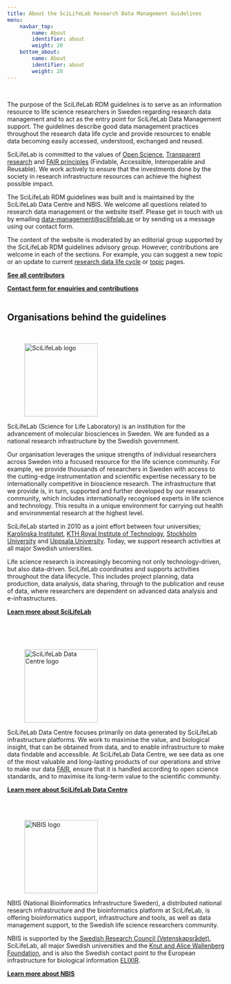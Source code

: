 ```yaml
---
title: About the SciLifeLab Research Data Management Guidelines
menu:
    navbar_top:
        name: About
        identifier: about
        weight: 20
    bottom_about:
        name: About
        identifier: about
        weight: 20
---
```

&nbsp;

The purpose of the SciLifeLab RDM guidelines is to serve as an information resource to life science researchers in Sweden regarding research data management and to act as the entry point for SciLifeLab Data Management support. The guidelines describe good data management practices throughout the research data life cycle and provide resources to enable data becoming easily accessed, understood, exchanged and reused.

SciLifeLab is committed to the values of <a href="https://research-and-innovation.ec.europa.eu/strategy/strategy-research-and-innovation/our-digital-future/open-science_en" target="_blank">Open Science</a>, <a href="https://www.ucl.ac.uk/research/strategy-and-policy/research-transparency" target="_blank">Transparent research</a> and [FAIR principles](/topics/fair-principles) (Findable, Accessible, Interoperable and Reusable). We work actively to ensure that the investments done by the society in research infrastructure resources can achieve the highest possible impact.

The SciLifeLab RDM guidelines was built and is maintained by the SciLifeLab Data Centre and NBIS. We welcome all questions related to research data management or the website itself. Please get in touch with us by emailing [data-management@scilifelab.se](mailto:data-management@scilifelab.se) or by sending us a message using our contact form.

The content of the website is moderated by an editorial group supported by the SciLifeLab RDM guidelines advisory group. However, contributions are welcome in each of the sections. For example, you can suggest a new topic or an update to current [research data life cycle](/data-life-cycle) or [topic](/topics/) pages.

<a class="link-teal" href="/about/contributors/"><b>See all contributors <i class="bi bi-arrow-right-square"></i></b></a>

<a class="link-teal" href="/contact/"><b>Contact form for enquiries and contributions <i class="bi bi-arrow-right-square"></i></b></a>
<br/><br/>
## Organisations behind the guidelines
<br/>
<div class="container">
<div class="row">
  <div class="col-sm-12 col-md-12 col-lg-3">
      <figure class="figure float-right"><a href="https://www.scilifelab.se" target="_blank"><img width="170" src="/img/logos/scilifelab-logo.svg" alt="SciLifeLab logo"></a></figure>
  </div>
  <div class="col-sm-12 col-md-12 col-lg-9">
  SciLifeLab (Science for Life Laboratory) is an institution for the advancement of molecular biosciences in Sweden. We are funded as a national research infrastructure by the Swedish government.

  Our organisation leverages the unique strengths of individual researchers across Sweden into a focused resource for the life science community. For example, we provide thousands of researchers in Sweden with access to the cutting-edge instrumentation and scientific expertise necessary to be internationally competitive in bioscience research. The infrastructure that we provide is, in turn, supported and further developed by our research community, which includes internationally recognised experts in life science and technology. This results in a unique environment for carrying out health and environmental research at the highest level.

  SciLifeLab started in 2010 as a joint effort between four universities; <a href="https://www.ki.se/" target="_blank">Karolinska Institutet</a>, <a href="https://www.kth.se/" target="_blank">KTH Royal Institute of Technology</a>, <a href="https://www.su.se/" target="_blank">Stockholm University</a> and <a href="https://www.uu.se" target="_blank">Uppsala University</a>. Today, we support research activities at all major Swedish universities.

  Life science research is increasingly becoming not only technology-driven, but also data-driven. SciLifeLab coordinates and supports activities throughout the data lifecycle. This includes project planning, data production, data analysis, data sharing, through to the publication and reuse of data, where researchers are dependent on advanced data analysis and e-infrastructures.

  <a class="link-teal" href="https://www.scilifelab.se" target="_blank"><b>Learn more about SciLifeLab <i class="bi bi-box-arrow-up-right"></i></b></a>
<br/><br/>
  </div>
</div>
<br/><br/>
<div class="row">
  <div class="col-sm-12 col-md-12 col-lg-3">
    <figure class="figure float-right"><a href="https://www.scilifelab.se/data/" target="_blank"><img width="170" src="/img/logos/dc_branding_light_bg.svg" alt="SciLifeLab Data Centre logo"></a></figure>
  </div>
  <div class="col-sm-12 col-md-12 col-lg-9">

  SciLifeLab Data Centre focuses primarily on data generated by SciLifeLab infrastructure platforms. We work to maximise the value, and biological insight, that can be obtained from data, and to enable infrastructure to make data findable and accessible. At SciLifeLab Data Centre, we see data as one of the most valuable and long-lasting products of our operations and strive to make our data <a href="https://www.force11.org/group/fairgroup/fairprinciples" target="_blank">FAIR</a>, ensure that it is handled according to open science standards, and to maximise its long-term value to the scientific community.

  <a class="link-teal" href="https://www.scilifelab.se/data" target="_blank"><b>Learn more about SciLifeLab Data Centre <i class="bi bi-box-arrow-up-right"></i></b></a>
  </div>
</div>
<br/><br/>
<div class="row">
  <div class="col-sm-12 col-md-12 col-lg-3">
    <figure class="figure float-right"><a href="https://nbis.se/" target="_blank"><img width="170" src="/img/logos/nbislogo-orange-txt.svg" alt="NBIS logo"></a></figure>
  </div>
  <div class="col-sm-12 col-md-12 col-lg-9">
  NBIS (National Bioinformatics Infrastructure Sweden), a distributed national research infrastructure and the bioinformatics platform at SciLifeLab, is offering bioinformatics support, infrastructure and tools, as well as data management support, to the Swedish life science researchers community.

  NBIS is supported by the <a href="http://www.vr.se/" target="_blank">Swedish Research Council (Vetenskapsrådet)</a>, SciLifeLab, all major Swedish universities and the <a href="https://kaw.wallenberg.org" target="_blank">Knut and Alice Wallenberg Foundation</a>, and is also the Swedish contact point to the European infrastructure for biological information <a href="https://www.elixir-europe.org/" target="_blank">ELIXIR</a>.

  <a class="link-teal" href="https://nbis.se" target="_blank"><b>Learn more about NBIS <i class="bi bi-box-arrow-up-right"></i></b></a>
  </div>
</div>



<br/><br/>
